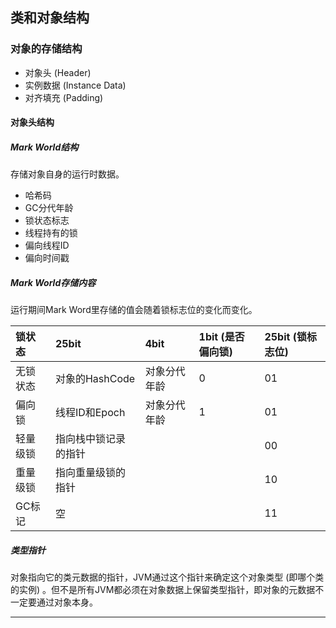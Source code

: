 ## 类和对象结构

### 对象的存储结构
* 对象头 (Header)
* 实例数据 (Instance Data)
* 对齐填充 (Padding)

#### 对象头结构
##### Mark World结构
存储对象自身的运行时数据。
* 哈希码
* GC分代年龄
* 锁状态标志
* 线程持有的锁
* 偏向线程ID
* 偏向时间戳
##### Mark World存储内容
运行期间Mark Word里存储的值会随着锁标志位的变化而变化。

锁状态|25bit|4bit|1bit (是否偏向锁) |25bit (锁标志位)
:-|:-|:-|:-|:-
无锁状态|对象的HashCode|对象分代年龄|0|01
偏向锁|线程ID和Epoch|对象分代年龄|1|01
轻量级锁|指向栈中锁记录的指针|||00
重量级锁|指向重量级锁的指针|||10
GC标记|空|||11

##### 类型指针
对象指向它的类元数据的指针，JVM通过这个指针来确定这个对象类型 (即哪个类的实例) 。但不是所有JVM都必须在对象数据上保留类型指针，即对象的元数据不一定要通过对象本身。
***

